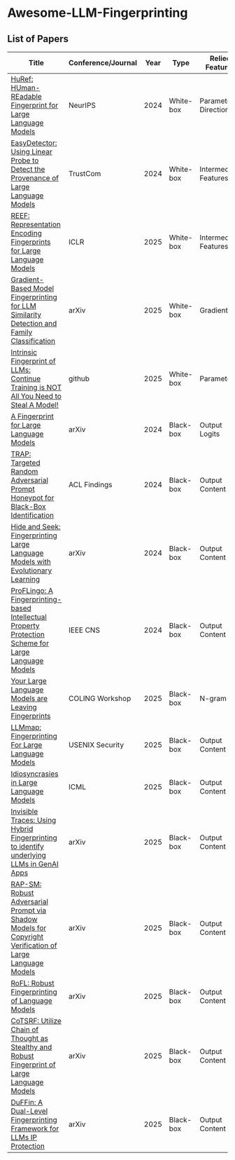 # Awesome-LLM-Fingerprinting

## List of Papers
| Title | Conference/Journal | Year | Type| Relied Features | Code |
| --- | --- | --- | --- | --- | --- |
| [HuRef: HUman-REadable Fingerprint for Large Language Models](https://proceedings.neurips.cc/paper_files/paper/2024/hash/e46fc33e80e9fa2febcdb058fba4beca-Abstract-Conference.html) | NeurIPS | 2024 | White-box | Parameters' Direction | [Link](https://github.com/LUMIA-Group/HuRef) |
| [EasyDetector: Using Linear Probe to Detect the Provenance of Large Language Models](https://ieeexplore.ieee.org/abstract/document/10944960/) | TrustCom | 2024 | White-box | Intermediate Features | / |
| [REEF: Representation Encoding Fingerprints for Large Language Models](https://arxiv.org/abs/2410.14273) | ICLR | 2025 | White-box | Intermediate Features | [Link](https://github.com/AI45Lab/REEF) |
| [Gradient-Based Model Fingerprinting for LLM Similarity Detection and Family Classification](https://arxiv.org/abs/2506.01631) | arXiv | 2025 | White-box | Gradient | / |
| [Intrinsic Fingerprint of LLMs: Continue Training is NOT All You Need to Steal A Model!](https://github.com/HonestyAGI/LLM-Fingerprint)| github | 2025 | White-box | Parameters | / |
| [A Fingerprint for Large Language Models](http://arxiv.org/abs/2407.01235) | arXiv | 2024 | Black-box | Output Logits | [Link](https://github.com/solitude-alive/llm-fingerprint) |
| [TRAP: Targeted Random Adversarial Prompt Honeypot for Black-Box Identification](https://aclanthology.org/2024.findings-acl.683.pdf) | ACL Findings | 2024 | Black-box | Output Content | [Link](https://github.com/parameterlab/trap) |
| [Hide and Seek: Fingerprinting Large Language Models with Evolutionary Learning](https://arxiv.org/abs/2408.02871) | arXiv | 2024 | Black-box | Output Content | [Link](https://github.com/MorpheusAIs/HideNSeek) |
| [ProFLingo: A Fingerprinting-based Intellectual Property Protection Scheme for Large Language Models](https://ieeexplore.ieee.org/abstract/document/10735575/) | IEEE CNS | 2024 | Black-box | Output Content | [Link](https://github.com/hengvt/ProFLingo) |
| [Your Large Language Models are Leaving Fingerprints](https://aclanthology.org/2025.genaidetect-1.6/) | COLING Workshop    | 2025 | Black-box | N-gram                | /                                                            |
| [LLMmap: Fingerprinting For Large Language Models](https://arxiv.org/abs/2407.15847) | USENIX Security    | 2025 | Black-box | Output Content        | [Link](https://github.com/pasquini-dario/LLMmap)             |
| [Idiosyncrasies in Large Language Models](https://arxiv.org/abs/2502.12150) | ICML               | 2025 | Black-box | Output Content        | [Link](https://github.com/locuslab/llm-idiosyncrasies)       |
| [Invisible Traces: Using Hybrid Fingerprinting to identify underlying LLMs in GenAI Apps](https://arxiv.org/abs/2501.18712) | arXiv              | 2025 | Black-box | Output Content        | /                                                            |
| [RAP-SM: Robust Adversarial Prompt via Shadow Models for Copyright Verification of Large Language Models](https://arxiv.org/abs/2505.06304) | arXiv              | 2025 | Black-box | Output Content        | /                                                            |
| [RoFL: Robust Fingerprinting of Language Models](https://arxiv.org/abs/2505.12682) | arXiv              | 2025 | Black-box | Output Content        | [Link](https://github.com/yunyuntsai/robust_llm_fingerprint) |
| [CoTSRF: Utilize Chain of Thought as Stealthy and Robust Fingerprint of Large Language Models](https://arxiv.org/abs/2505.16785) | arXiv              | 2025 | Black-box | Output Content        | /                                                            |
| [DuFFin: A Dual-Level Fingerprinting Framework for LLMs IP Protection](https://arxiv.org/abs/2505.16530) | arXiv              | 2025 | Black-box | Output Content        | [Link](https://github.com/yuliangyan0807/llm-fingerprint)    |
